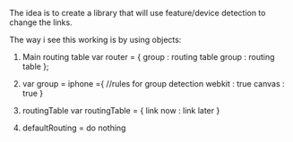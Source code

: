 The idea is to create a library that will use feature/device
detection to change the links.

The way i see this working is by using objects:

1. Main routing table
var router = {
group : routing table
group : routing table
};

2. var group = iphone ={
//rules for group detection
webkit : true
canvas : true
}

3. routingTable
var routingTable = {
link now : link later
}

4. defaultRouting = do nothing